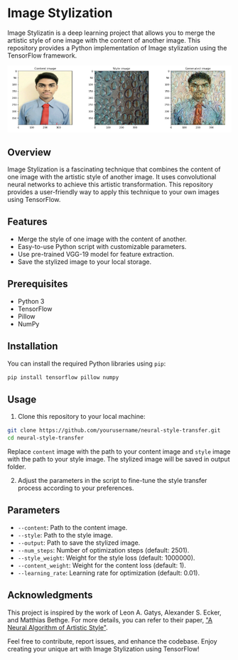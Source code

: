 # Image Stylization

Image Stylizatin is a deep learning project that allows you to merge the artistic style of one image with the content of another image. This repository provides a Python implementation of Image stylization using the TensorFlow framework.

![content image](https://github.com/SherlockOm/Image-Stylization/blob/main/output/output.png?raw=true)


## Overview

Image Stylization is a fascinating technique that combines the content of one image with the artistic style of another image. It uses convolutional neural networks to achieve this artistic transformation. This repository provides a user-friendly way to apply this technique to your own images using TensorFlow.

## Features

- Merge the style of one image with the content of another.
- Easy-to-use Python script with customizable parameters.
- Use pre-trained VGG-19 model for feature extraction.
- Save the stylized image to your local storage.

## Prerequisites

- Python 3
- TensorFlow
- Pillow
- NumPy

## Installation

You can install the required Python libraries using `pip`:

```bash
pip install tensorflow pillow numpy
```

## Usage

1. Clone this repository to your local machine:

```bash
git clone https://github.com/yourusername/neural-style-transfer.git
cd neural-style-transfer
```

Replace `content` image with the path to your content image and `style` image with the path to your style image. The stylized image will be saved in output folder.

2. Adjust the parameters in the script to fine-tune the style transfer process according to your preferences.

## Parameters

- `--content`: Path to the content image.
- `--style`: Path to the style image.
- `--output`: Path to save the stylized image.
- `--num_steps`: Number of optimization steps (default: 2501).
- `--style_weight`: Weight for the style loss (default: 1000000).
- `--content_weight`: Weight for the content loss (default: 1).
- `--learning_rate`: Learning rate for optimization (default: 0.01).


## Acknowledgments

This project is inspired by the work of Leon A. Gatys, Alexander S. Ecker, and Matthias Bethge. For more details, you can refer to their paper, ["A Neural Algorithm of Artistic Style"](https://arxiv.org/abs/1508.06576).

Feel free to contribute, report issues, and enhance the codebase. Enjoy creating your unique art with Image Stylization using TensorFlow!
